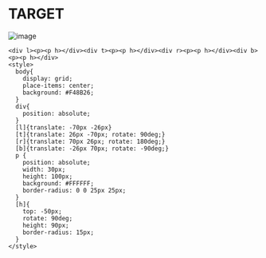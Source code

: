 # TARGET

![image](https://github.com/gaschneider/cssbattle/assets/16023844/8b56b0de-06e8-4b7d-955c-3caeb3389102)

```
<div l><p><p h></div><div t><p><p h></div><div r><p><p h></div><div b><p><p h></div>
<style>
  body{
    display: grid;
    place-items: center;
    background: #F48B26;
  }
  div{
    position: absolute;
  }
  [l]{translate: -70px -26px}
  [t]{translate: 26px -70px; rotate: 90deg;}
  [r]{translate: 70px 26px; rotate: 180deg;}
  [b]{translate: -26px 70px; rotate: -90deg;}
  p {
    position: absolute;
    width: 30px;
    height: 100px;
    background: #FFFFFF;
    border-radius: 0 0 25px 25px;
  }
  [h]{
    top: -50px;
    rotate: 90deg;
    height: 90px;
    border-radius: 15px;
  }
</style>
```
